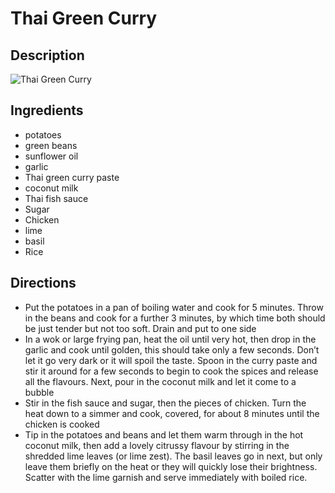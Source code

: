 # Thai Green Curry

## Description
![Thai Green Curry](https://www.themealdb.com/images/media/meals/sstssx1487349585.jpg "Thai Green Curry")

## Ingredients
- potatoes
- green beans
- sunflower oil
- garlic
- Thai green curry paste
- coconut milk
- Thai fish sauce
- Sugar
- Chicken
- lime
- basil
- Rice

## Directions
- Put the potatoes in a pan of boiling water and cook for 5 minutes. Throw in the beans and cook for a further 3 minutes, by which time both should be just tender but not too soft. Drain and put to one side
- In a wok or large frying pan, heat the oil until very hot, then drop in the garlic and cook until golden, this should take only a few seconds. Don’t let it go very dark or it will spoil the taste. Spoon in the curry paste and stir it around for a few seconds to begin to cook the spices and release all the flavours. Next, pour in the coconut milk and let it come to a bubble
- Stir in the fish sauce and sugar, then the pieces of chicken. Turn the heat down to a simmer and cook, covered, for about 8 minutes until the chicken is cooked
- Tip in the potatoes and beans and let them warm through in the hot coconut milk, then add a lovely citrussy flavour by stirring in the shredded lime leaves (or lime zest). The basil leaves go in next, but only leave them briefly on the heat or they will quickly lose their brightness. Scatter with the lime garnish and serve immediately with boiled rice.
